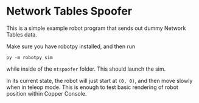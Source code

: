 # Network Tables Spoofer

This is a simple example robot program that sends out dummy Network Tables data.

Make sure you have robotpy installed, and then run

```
py -m robotpy sim
```

while inside of the `ntspoofer` folder. This should launch the sim.

In its current state, the robot will just start at `(0, 0)`, and then move slowly
when in teleop mode. This is enough to test basic rendering of robot position
within Copper Console.
